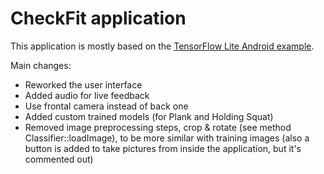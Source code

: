 # CheckFit application

This application is mostly based on the [TensorFlow Lite Android example](https://github.com/tensorflow/examples/tree/master/lite/examples/image_classification/android).

Main changes:
- Reworked the user interface
- Added audio for live feedback
- Use frontal camera instead of back one
- Added custom trained models (for Plank and Holding Squat)
- Removed image preprocessing steps, crop & rotate (see method Classifier::loadImage), to be more similar with training images (also a button is added to take pictures from inside the application, but it's commented out)